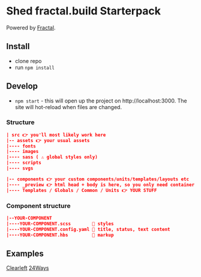 # Shed fractal.build Starterpack

Powered by [Fractal](https://fractal.build/).

## Install

-   clone repo
-   run `npm install`

## Develop

-   `npm start` - this will open up the project on http://localhost:3000. The site will hot-reload when files are changed.

### Structure

```json
| src 👉 you'll most likely work here
|-- assets 👉 your usual assets
|---- fonts
|---- images
|---- sass ( ⚠️ global styles only)
|---- scripts
|---- svgs

|-- components 👉 your custom components/units/templates/layouts etc
|---- _preview 👉 html head + body is here, so you only need container divs for your layouts
|---- Templates / Globals / Common / Units 👉 YOUR STUFF
```

### Component structure

```json
|--YOUR-COMPONENT
|----YOUR-COMPONENT.scss        🍭 styles
|----YOUR-COMPONENT.config.yaml 🍭 title, status, text content
|----YOUR-COMPONENT.hbs         🍭 markup
```

## Examples

[Clearleft](http://fractal.clearleft.com/)
[24Ways](https://bits.24ways.org/)
